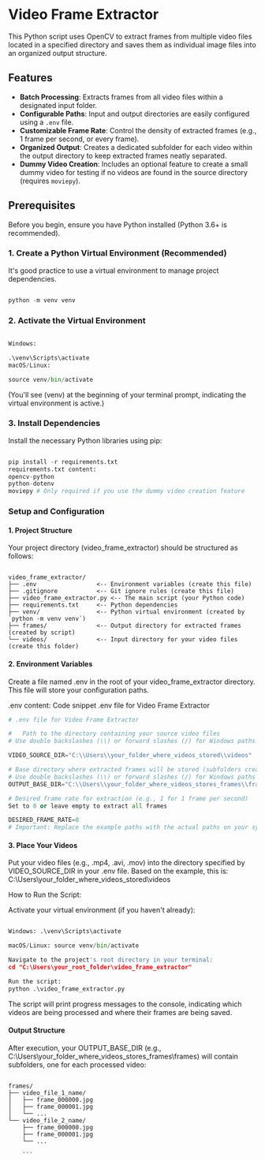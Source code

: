 # Video Frame Extractor

This Python script uses OpenCV to extract frames from multiple video files located in a specified directory and saves them as individual image files into an organized output structure.

## Features

* **Batch Processing**: Extracts frames from all video files within a designated input folder.
* **Configurable Paths**: Input and output directories are easily configured using a `.env` file.
* **Customizable Frame Rate**: Control the density of extracted frames (e.g., 1 frame per second, or every frame).
* **Organized Output**: Creates a dedicated subfolder for each video within the output directory to keep extracted frames neatly separated.
* **Dummy Video Creation**: Includes an optional feature to create a small dummy video for testing if no videos are found in the source directory (requires `moviepy`).

## Prerequisites

Before you begin, ensure you have Python installed (Python 3.6+ is recommended).

### 1. Create a Python Virtual Environment (Recommended)

It's good practice to use a virtual environment to manage project dependencies.

```python

python -m venv venv

```

### 2. Activate the Virtual Environment

```python

Windows:

.\venv\Scripts\activate
macOS/Linux:

source venv/bin/activate

```

(You'll see (venv) at the beginning of your terminal prompt, indicating the virtual environment is active.)

### 3. Install Dependencies

Install the necessary Python libraries using pip:

```python

pip install -r requirements.txt
requirements.txt content:
opencv-python
python-dotenv
moviepy # Only required if you use the dummy video creation feature

```

### Setup and Configuration

#### 1. Project Structure

Your project directory (video_frame_extractor) should be structured as follows:

```

video_frame_extractor/
├── .env                 <-- Environment variables (create this file)
├── .gitignore           <-- Git ignore rules (create this file)
├── video_frame_extractor.py <-- The main script (your Python code)
├── requirements.txt     <-- Python dependencies
├── venv/                <-- Python virtual environment (created by `python -m venv venv`)
├── frames/              <-- Output directory for extracted frames (created by script)
└── videos/              <-- Input directory for your video files (create this folder)

```

#### 2. Environment Variables

Create a file named .env in the root of your video_frame_extractor directory. This file will store your configuration paths.

.env content:
Code snippet
.env file for Video Frame Extractor

```python
# .env file for Video Frame Extractor

#   Path to the directory containing your source video files
# Use double backslashes (\\) or forward slashes (/) for Windows paths

VIDEO_SOURCE_DIR="C:\\Users\\your_folder_where_videos_stored\\videos"

# Base directory where extracted frames will be stored (subfolders created per video)
# Use double backslashes (\\) or forward slashes (/) for Windows paths
OUTPUT_BASE_DIR="C:\\Users\\your_folder_where_videos_stores_frames\\frames"

# Desired frame rate for extraction (e.g., 1 for 1 frame per second)
Set to 0 or leave empty to extract all frames

DESIRED_FRAME_RATE=0
# Important: Replace the example paths with the actual paths on your system.
```

#### 3. Place Your Videos

Put your video files (e.g., .mp4, .avi, .mov) into the directory specified by VIDEO_SOURCE_DIR in your .env file. Based on the example, this is: C:\Users\your_folder_where_videos_stored\videos

How to Run the Script:

Activate your virtual environment (if you haven't already):

```python

Windows: .\venv\Scripts\activate
```

```python
macOS/Linux: source venv/bin/activate
```

```python
Navigate to the project's root directory in your terminal:
cd "C:\Users\your_root_folder\video_frame_extractor"
```

```python
Run the script:
python .\video_frame_extractor.py
```

The script will print progress messages to the console, indicating which videos are being processed and where their frames are being saved.

#### Output Structure

After execution, your OUTPUT_BASE_DIR (e.g., C:\Users\your_folder_where_videos_stores_frames\frames) will contain subfolders, one for each processed video:

```

frames/
├── video_file_1_name/
│   ├── frame_000000.jpg
│   ├── frame_000001.jpg
│   └── ...
└── video_file_2_name/
    ├── frame_000000.jpg
    ├── frame_000001.jpg
    └── ...

    ```